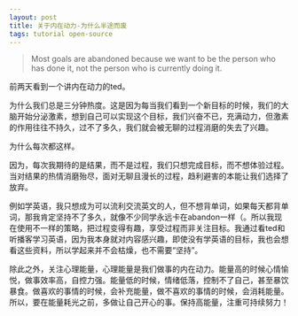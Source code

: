 ```yaml
---
layout: post
title: 关于内在动力-为什么半途而废
tags: tutorial open-source
---
```


> Most goals are abandoned because we want to be the person who has done it, not the person who is currently doing it.

前两天看到一个讲内在动力的ted。

为什么我们总是三分钟热度。这是因为每当我们看到一个新目标的时候，我们的大脑开始分泌激素，想到自己可以实现这个目标，我们兴奋不已，充满动力，但激素的作用往往不持久，过不了多久，我们就会被无聊的过程消磨的失去了兴趣。

为什么每次都这样。

因为，每次我期待的是结果，而不是过程，我们只想完成目标，而不想体验过程。当对结果的热情消磨殆尽，面对无聊且漫长的过程，趋利避害的本能让我们选择了放弃。

例如学英语，我只想成为可以流利交流英文的人，但不想背单词，如果每天都背单词，那我肯定坚持不了多久，就像不少同学永远卡在abandon一样（。所以我现在使用不一样的策略，把过程变得有趣，享受过程而非关注目标。我通过看ted和听播客学习英语，因为我本身就对内容感兴趣，即使没有学英语的目标，我也会想看这些资料，所以学起来并不会枯燥，也不需要“坚持”。

除此之外，关注心理能量，心理能量是我们做事的内在动力。能量高的时候心情愉悦，做事效率高，自控力强。能量低的时候，情绪低落，控制不了自己，甚至暴饮暴食。做喜欢的事情的时候，会补充能量，做不喜欢的事情的时候，会消耗能量。所以，要在能量耗光之前，多做让自己开心的事。保持高能量，注重可持续努力！